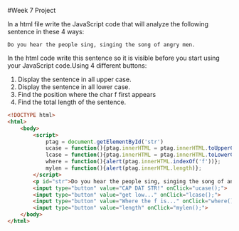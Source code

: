 #Week 7 Project

In a html file write the JavaScript code that will analyze the following sentence in these 4 ways:

`Do you hear the people sing, singing the song of angry men.`

In the html code write this sentence so it is visible before you start using your JavaScript code.Using 4 different buttons:

1. Display the sentence in all upper case.
2. Display the sentence in all lower case.
3. Find the position where the char f first appears
4. Find the total length of the sentence.

```html
<!DOCTYPE html>
<html>
	<body>
		<script>
			ptag = document.getElementById('str')
			ucase = function(){ptag.innerHTML = ptag.innerHTML.toUpperCase()};
			lcase = function(){ptag.innerHTML = ptag.innerHTML.toLowerCase()};
			where = function(){alert(ptag.innerHTML.indexOf('f'))};
			mylen = function(){alert(ptag.innerHTML.length)};
		</script>
		<p id="str">Do you hear the people sing, singing the song of angry men.</p>
		<input type="button" value="CAP DAT STR!" onClick="ucase();">
		<input type="button" value="get low..." onClick="lcase();">
		<input type="button" value="Where the f is..." onClick="where();">
		<input type="button" value="length" onClick="mylen();">
	</body>
</html>
```